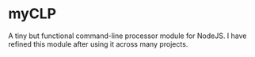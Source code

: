 # myCLP
A tiny but functional command-line processor module for NodeJS. I have refined this module after using it across many projects.
